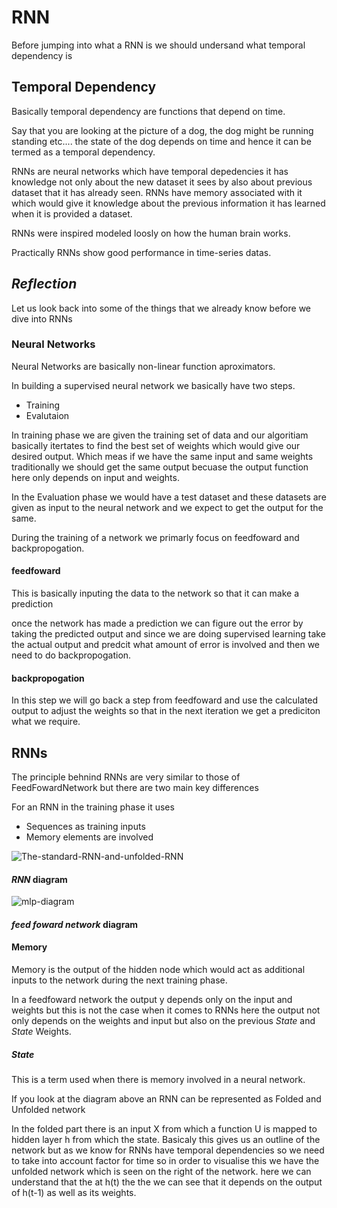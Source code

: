 # RNN
Before jumping into what a RNN is we  should undersand what temporal dependency is

## Temporal Dependency
Basically temporal dependency are functions that depend on time.

Say that you are looking at the picture of a dog, the dog might be running standing etc.... the state of the dog depends on time and hence it can be termed as a temporal dependency.

RNNs are neural networks which have temporal depedencies it has knowledge not only about the new dataset it sees by also about previous dataset that it has already seen.
RNNs have memory associated with it which would give it knowledge about the previous information it has learned when it is provided a dataset.

RNNs were inspired modeled loosly on how the human brain works.

Practically RNNs show good performance in time-series datas.

## _Reflection_

Let us look back into some of the things that we already know before we dive into RNNs

### Neural Networks 

Neural Networks are basically non-linear function aproximators.

In building a supervised neural network we basically have two steps.
* Training 
* Evalutaion

In training phase we are given the training set of data and our algoritiam basically itertates to find the best set of weights which would give our desired output. Which meas if we have the same input and same weights traditionally we should get the same output becuase the output function here only depends on input and weights. 

In the Evaluation phase we would have a test dataset and these datasets are given as input to the neural network and we expect to get the output for the same. 

During the training of a network we primarly focus on feedfoward and backpropogation.

#### feedfoward

This is basically inputing the data to the network so that it can make a prediction

once the network has made a prediction we can figure out the error by taking the predicted output and since we are doing supervised learning take the actual output and predcit what amount of error is involved and then we need to do backpropogation.

#### backpropogation

In this step we will go back a step from feedfoward and use the calculated output to adjust the weights so that in the next iteration we get a prediciton what we require.

## RNNs

The principle behnind RNNs are very similar to those of FeedFowardNetwork but there are two main key differences

For an RNN in the training phase it uses

* Sequences as training inputs
* Memory elements are involved



![The-standard-RNN-and-unfolded-RNN](https://user-images.githubusercontent.com/43090559/82646483-4baabd00-9c32-11ea-86d3-167e0951044b.png)

#### _RNN_ diagram
![mlp-diagram](https://user-images.githubusercontent.com/43090559/82646531-5ebd8d00-9c32-11ea-98ed-d45b67c29c48.jpg)

#### _feed foward network_ diagram
#### Memory
Memory is the output of the hidden node which would act as additional inputs to the network during the next training phase.

In a feedfoward network the output y depends only on the input and weights but this is not the case when it comes to RNNs here the output not only depends on the weights and input but also on the previous _State_ and _State_ Weights.

##### State

This is a term used when there is memory involved in a neural network.

If you look at the diagram above an RNN can be represented as Folded and Unfolded network

In the folded part there is an input X from which a function U is mapped to hidden layer h from which the state. Basicaly this gives us an outline of the network but as we know for RNNs have temporal dependencies so we need to take into account factor for time so in order to visualise this we have the unfolded network which is seen on the right of the network. here we can understand that the at h(t) the the we can see that it depends on the output of h(t-1) as well as its weights.

